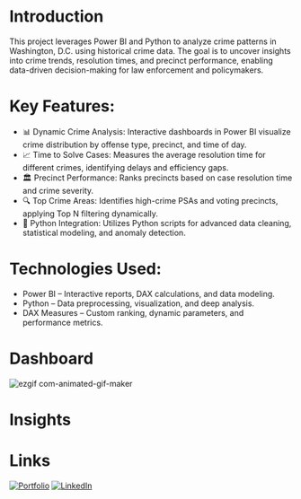 # Introduction
This project leverages Power BI and Python to analyze crime patterns in Washington, D.C. using historical crime data. The goal is to uncover insights into crime trends, resolution times, and precinct performance, enabling data-driven decision-making for law enforcement and policymakers.
# Key Features:
* 📊 Dynamic Crime Analysis: Interactive dashboards in Power BI visualize crime distribution by offense type, precinct, and time of day.
* 📈 Time to Solve Cases: Measures the average resolution time for different crimes, identifying delays and efficiency gaps.
* 🏛 Precinct Performance: Ranks precincts based on case resolution time and crime severity.
* 🔍 Top Crime Areas: Identifies high-crime PSAs and voting precincts, applying Top N filtering dynamically.
* 🐍 Python Integration: Utilizes Python scripts for advanced data cleaning, statistical modeling, and anomaly detection.
# Technologies Used:
* Power BI – Interactive reports, DAX calculations, and data modeling.
* Python  – Data preprocessing, visualization, and deep analysis.
* DAX Measures – Custom ranking, dynamic parameters, and performance metrics.
# Dashboard
![ezgif com-animated-gif-maker](https://github.com/user-attachments/assets/69e0c921-a3c2-4f6a-81f5-0fe4d0528f8d)

# Insights

# Links
[![Portfolio](https://img.shields.io/badge/MY%20PORTFOLIO-black?style=for-the-badge&logo=github)](https://www.datascienceportfol.io/ishaaabdul23)
[![LinkedIn](https://img.shields.io/badge/LINKEDIN-blue?style=for-the-badge&logo=linkedin)](https://www.linkedin.com/in/ishaa-abdul-63b079217/)
